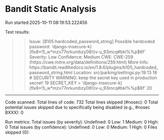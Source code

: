 # Bandit Static Analysis

Run started:2025-10-11 08:19:53.222456

Test results:

> > Issue: [B105:hardcoded_password_string] Possible hardcoded password: 'django-insecure-k)(flx8*!5_w*mzv77nrkumbzy08!i)v-u_93mcq#bkl%%p$6f'
> > Severity: Low Confidence: Medium
> > CWE: CWE-259 (https://cwe.mitre.org/data/definitions/259.html)
> > More Info: https://bandit.readthedocs.io/en/1.8.6/plugins/b105_hardcoded_password_string.html
> > Location: src/parking/settings.py:19:13
> > 18 # SECURITY WARNING: keep the secret key used in production secret!
> > 19 SECRET_KEY = 'django-insecure-k)(flx8*!5_w*mzv77nrkumbzy08!i)v-u_93mcq#bkl%%p$6f'
> > 20

---

Code scanned:
Total lines of code: 732
Total lines skipped (#nosec): 0
Total potential issues skipped due to specifically being disabled (e.g., #nosec BXXX): 0

Run metrics:
Total issues (by severity):
Undefined: 0
Low: 1
Medium: 0
High: 0
Total issues (by confidence):
Undefined: 0
Low: 0
Medium: 1
High: 0
Files skipped (0):
